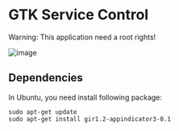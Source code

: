 # GTK Service Control

Warning: This application need a root rights!

![image](https://cloud.githubusercontent.com/assets/1845813/14382022/5ed33778-fdac-11e5-898c-b01a04288fb6.png)

## Dependencies

In Ubuntu, you need install following package:
```
sudo apt-get update
sudo apt-get install gir1.2-appindicator3-0.1
```
